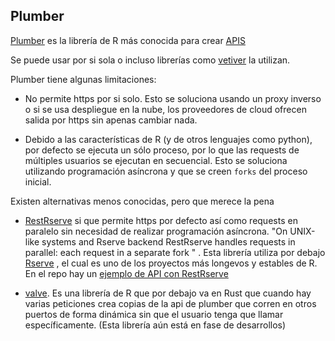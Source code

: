 ## Plumber

[Plumber](https://www.rplumber.io/) es la librería de R más conocida para crear [APIS](https://es.wikipedia.org/wiki/API) 

Se puede usar por si sola o incluso librerías como [vetiver](https://vetiver.rstudio.com/) la utilizan. 


Plumber tiene algunas limitaciones:

* No permite https por si solo. Esto se soluciona usando un proxy inverso o si se usa despliegue en la nube, los proveedores de cloud ofrecen salida por https sin apenas cambiar nada.

* Debido a las características de R (y  de otros lenguajes como python), por defecto se ejecuta un sólo proceso, por lo que las requests de múltiples usuarios se ejecutan en secuencial. Esto se soluciona utilizando programación asíncrona y que se creen `forks` del proceso inicial.



Existen alternativas menos conocidas, pero que merece la pena

* [RestRserve](https://restrserve.org/) si que permite https por defecto así como requests en paralelo sin necesidad de realizar programación asíncrona. "On UNIX-like systems and Rserve backend RestRserve handles requests in parallel: each request in a separate fork " . Esta librería utiliza por debajo [Rserve](https://github.com/s-u/Rserve) , el cual es uno de los proyectos más longevos y estables de R.  En el repo  hay un [ejemplo de API con RestRserve](https://github.com/joscani/road-to-production/blob/main/RestRserve_example_api/RestRserve.R)


* [valve](https://josiahparry.com/posts/2023-08-22-valve-for-production/2023-08-22-valve-for-production). Es una librería de R que por debajo va en Rust que cuando hay varias peticiones crea copias de la api de plumber que corren en otros puertos de forma dinámica sin que el usuario tenga que llamar específicamente. (Esta librería aún está en fase de desarrollos)
